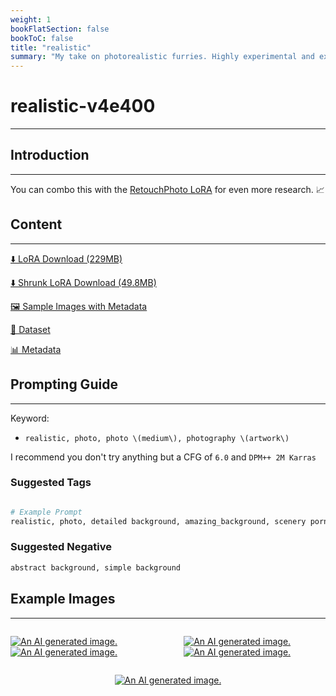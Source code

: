 ```yaml
---
weight: 1
bookFlatSection: false
bookToC: false
title: "realistic"
summary: "My take on photorealistic furries. Highly experimental and extremely fun!"
---
```


<!--markdownlint-disable MD025 MD033 -->

# realistic-v4e400

---

## Introduction

---

You can combo this with the [RetouchPhoto LoRA](https://civitai.com/models/343602/retouchphoto-for-ponyv6) for even more research. 📈

## Content

---

[⬇️ LoRA Download (229MB)](https://huggingface.co/k4d3/yiff_toolkit/resolve/main/ponyxl_loras/realistic-v4e400.safetensors?download=true)

[⬇️ Shrunk LoRA Download (49.8MB)](https://huggingface.co/k4d3/yiff_toolkit/resolve/main/ponyxl_loras_shrunk_2/realistic-v4e400_frockpt1_th-3.55.safetensors?download=true)

[🖼️ Sample Images with Metadata](https://huggingface.co/k4d3/yiff_toolkit/tree/main/static/{})

[📐 Dataset](https://huggingface.co/datasets/k4d3/furry/tree/main/realistic)

[📊 Metadata](https://huggingface.co/k4d3/yiff_toolkit/raw/main/ponyxl_loras/realistic-v4e400.json)

## Prompting Guide

---

Keyword:

- `realistic, photo, photo \(medium\), photography \(artwork\)`

I recommend you don't try anything but a CFG of `6.0` and `DPM++ 2M Karras`

### Suggested Tags

```python

# Example Prompt
realistic, photo, detailed background, amazing_background, scenery porn, <your prompt>
```

### Suggested Negative

```md
abstract background, simple background
```

## Example Images

---

<div style="display: flex; justify-content: space-between;">
  <div style="display: flex; justify-content: space-between; width: 45%;">

[![An AI generated image.](https://huggingface.co/k4d3/yiff_toolkit/resolve/main/static/realistic/00001231-04070113.png)](https://huggingface.co/k4d3/yiff_toolkit/resolve/main/static/realistic/00001231-04070113.png)
[![An AI generated image.](https://huggingface.co/k4d3/yiff_toolkit/resolve/main/static/realistic/00000685-04021915.png)](https://huggingface.co/k4d3/yiff_toolkit/resolve/main/static/realistic/00000685-04021915.png)

</div>
  <div style="display: flex; justify-content: space-between; width: 45%;">

[![An AI generated image.](https://huggingface.co/k4d3/yiff_toolkit/resolve/main/static/realistic/00000703-04021946.png)](https://huggingface.co/k4d3/yiff_toolkit/resolve/main/static/realistic/00000703-04021946.png)
[![An AI generated image.](https://huggingface.co/k4d3/yiff_toolkit/resolve/main/static/realistic/00000706-04021959.png)](https://huggingface.co/k4d3/yiff_toolkit/resolve/main/static/realistic/00000706-04021959.png)

  </div>
</div>
<div style="display: flex; justify-content: center;">

[![An AI generated image.](https://huggingface.co/k4d3/yiff_toolkit/resolve/main/static/realistic/00000754-04030229.png)](https://huggingface.co/k4d3/yiff_toolkit/resolve/main/static/realistic/00000754-04030229.png)

</div>
